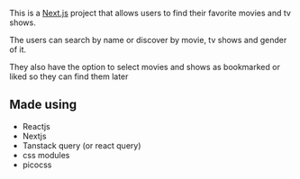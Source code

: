 This is a [Next.js](https://nextjs.org/) project that allows users to find their favorite movies and tv shows.

The users can search by name or discover by movie, tv shows and gender of it.

They also have the option to select movies and shows as bookmarked or liked so they can find them later

## Made using

- Reactjs
- Nextjs
- Tanstack query (or react query)
- css modules
- picocss